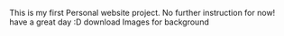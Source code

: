 This is my first Personal website project.
No further instruction for now!
have a great day :D
download Images for background